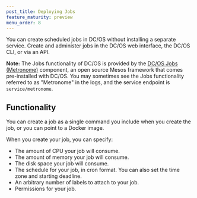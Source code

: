 ```yaml
---
post_title: Deploying Jobs
feature_maturity: preview
menu_order: 8
---
```


You can create scheduled jobs in DC/OS without installing a separate service. Create and administer jobs in the DC/OS web interface, the DC/OS CLI, or via an API.

**Note:** The Jobs functionality of DC/OS is provided by the [DC/OS Jobs (Metronome)](https://github.com/dcos/metronome) component, an open source Mesos framework that comes pre-installed with DC/OS. You may sometimes see the Jobs functionality referred to as "Metronome" in the logs, and the service endpoint is `service/metronome`.

## Functionality

You can create a job as a single command you include when you create the job, or you can point to a Docker image.

When you create your job, you can specify:

* The amount of CPU your job will consume.
* The amount of memory your job will consume.
* The disk space your job will consume.
* The schedule for your job, in cron format. You can also set the time zone and starting deadline.
* An arbitrary number of labels to attach to your job.
* Permissions for your job.